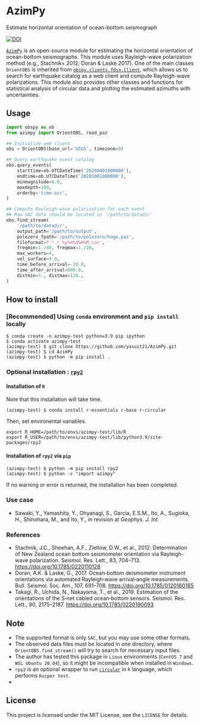 # AzimPy
Estimate horizontal orientation of ocean-bottom seismograph

[![DOI](https://zenodo.org/badge/521535371.svg)](https://zenodo.org/badge/latestdoi/521535371)

[`AzimPy`](https://github.com/yasuit21/AzimPy) is an open-source module for estimating the horizontal orientation of ocean-bottom seismographs. 
This module uses Rayleigh-wave polarization method (e.g., Stachnik+ 2012; Doran & Laske 2017). 
One of the main classes `OrientOBS` is inherited from [`obspy.clients.fdsn.Client`](https://docs.obspy.org/packages/autogen/obspy.clients.fdsn.client.Client.html), which allows us to search for earthquake catalog as a web client and compute Rayleigh-wave polarizations. 
This module also provides other classes and functions for statistical analysis of circular data and plotting the estimated azimuths with uncertainties.


## Usage

```python
import obspy as ob
from azimpy import OrientOBS, read_paz

## Initialize web client
obs = OrientOBS(base_url='USGS', timezone=9)

## Query earthquake event catalog
obs.query_events(
    starttime=ob.UTCDateTime('20200401000000'),
    endtime=ob.UTCDateTime('20201001000000'),
    minmagnitude=6.0,
    maxdepth=100,
    orderby='time-asc',
)

## Compute Rayleigh-wave polarization for each event
## Raw SAC data should be located in '/path/to/datadir'
obs.find_stream(
    '/path/to/datadir',
    output_path='/path/to/output',
    polezero_fpath='/path/to/polezero/hoge.paz',
    fileformat=f'*.*.%y%m%d%H%M.sac',
    freqmin=1./40, freqmax=1./20,
    max_workers=4,
    vel_surface=4.0,
    time_before_arrival=-20.0,
    time_after_arrival=600.0,
    distmin=5., distmax=120.,
)
```

## How to install

### [Recommended] Using `conda` environment and `pip install` locally

```
$ conda create -n azimpy-test python=3.9 pip ipython
$ conda activate azimpy-test
(azimpy-test) $ git clone https://github.com/yasuit21/AzimPy.git
(azimpy-test) $ cd AzimPy
(azimpy-test) $ python -m pip install .
```

### Optional installation : [`rpy2`](https://rpy2.github.io/)

#### Installation of `R`
Note that this installation will take time.
```
(azimpy-test) $ conda install r-essentials r-base r-circular
```
Then, set environental variables.
```
export R_HOME=/path/to/envs/azimpy-test/lib/R
export R_USER=/path/to/envs/azimpy-test/lib/python3.9/site-packages/rpy2
```

#### Installation of `rpy2` via `pip`
```
(azimpy-test) $ python -m pip install rpy2
(azimpy-test) $ python -c "import azimpy"
```
If no warning or error is returned, the installation has been completed.

### Use case
<!-- ### Cite -->
<!-- If you use this package to present the results, please cite the  -->
- Sawaki, Y., Yamashita, Y., Ohyanagi, S., Garcia, E.S.M., Ito, A., Sugioka, H., Shinohara, M., and Ito, Y., 
    in revision at *Geophys. J. Int.*

### References
- Stachnik, J.C., Sheehan, A.F., Zietlow, D.W., et al., 2012. 
    Determination of New Zealand ocean bottom seismometer orientation 
    via Rayleigh-wave polarization. Seismol. Res. Lett., 83, 
    704–713. https://doi.org/10.1785/0220110128 
- Doran, A.K. & Laske, G., 2017. Ocean‐bottom deismometer 
    instrument orientations via automated Rayleigh‐wave 
    arrival‐angle measurements. Bull. Seismol. Soc. Am., 107, 
    691–708. https://doi.org/10.1785/0120160165 
- Takagi, R., Uchida, N., Nakayama, T., et al., 2019. 
    Estimation of the orientations of the S‐net cabled 
    ocean‐bottom sensors. Seismol. Res. Lett., 90, 
    2175–2187. https://doi.org/10.1785/0220190093 
    
    
## Note
- The supported format is only `SAC`, but you may use some other formats.
- The observed data files must be located in one directory, where `OrientOBS.find_stream()` will try to search for necessary input files. 
- The author has tested this package in `Linux` environments (`CentOS 7` and `WSL Ubuntu 20.04`), so it might be incompatible when installed in `Windows`.
- `rpy2` is an optional wrapper to run [`circular`](https://www.rdocumentation.org/packages/circular) in `R` language, which performs `Kuiper test`.
- 
    
## License

This project is licensed under the MIT License, see the `LICENSE` for details.